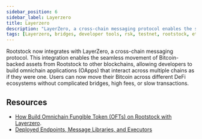 ```yaml
---
sidebar_position: 6
sidebar_label: Layerzero
title: Layerzero
description: "LayerZero, a cross-chain messaging protocol enables the seamless movement of Bitcoin-backed assets from Rootstock to other blockchains, allowing developers to build omnichain applications (OApps) that interact across multiple chains as if they were one." 
tags: [Layerzero, bridges, developer tools, rsk, testnet, rootstock, ethereum, dApps, smart contracts]
---
```


Rootstock now integrates with LayerZero, a cross-chain messaging protocol. This integration enables the seamless movement of Bitcoin-backed assets from Rootstock to other blockchains, allowing developers to build omnichain applications (OApps) that interact across multiple chains as if they were one. Users can now move their Bitcoin across different DeFi ecosystems without complicated bridges, high fees, or slow transactions.

## Resources
- [How Build Omnichain Fungible Token (OFTs) on Rootstock with Layerzero](/developers/use-cases/defi/rootstock-layerzero/).
- [Deployed Endpoints, Message Libraries, and Executors](https://docs.layerzero.network/v2/deployments/deployed-contracts)